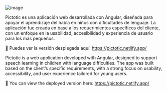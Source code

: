 ![image](https://github.com/user-attachments/assets/02e70695-243e-438f-9110-ea168125cabc)


Pictotic es una aplicación web desarrollada con Angular, diseñada para apoyar el aprendizaje del habla en niños con dificultades de lenguaje. La aplicación fue creada en base a los requerimientos específicos del cliente, con un enfoque en la usabilidad, accesibilidad y experiencia de usuario para los más pequeños.

🔗 Puedes ver la versión desplegada aquí: https://pictotic.netlify.app/

Pictotic is a web application developed with Angular, designed to support speech learning in children with language difficulties. The app was built based on the client’s specific requirements, with a strong focus on usability, accessibility, and user experience tailored for young users.

🔗 You can view the deployed version here: https://pictotic.netlify.app/
